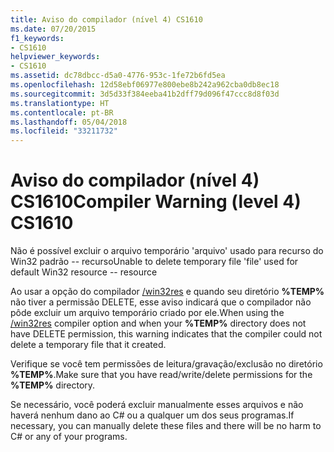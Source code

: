 ```yaml
---
title: Aviso do compilador (nível 4) CS1610
ms.date: 07/20/2015
f1_keywords:
- CS1610
helpviewer_keywords:
- CS1610
ms.assetid: dc78dbcc-d5a0-4776-953c-1fe72b6fd5ea
ms.openlocfilehash: 12d58ebf06977e800ebe8b242a962cba0db8ec18
ms.sourcegitcommit: 3d5d33f384eeba41b2dff79d096f47ccc8d8f03d
ms.translationtype: HT
ms.contentlocale: pt-BR
ms.lasthandoff: 05/04/2018
ms.locfileid: "33211732"
---
```

# <a name="compiler-warning-level-4-cs1610"></a><span data-ttu-id="cf5fe-102">Aviso do compilador (nível 4) CS1610</span><span class="sxs-lookup"><span data-stu-id="cf5fe-102">Compiler Warning (level 4) CS1610</span></span>
<span data-ttu-id="cf5fe-103">Não é possível excluir o arquivo temporário 'arquivo' usado para recurso do Win32 padrão -- recurso</span><span class="sxs-lookup"><span data-stu-id="cf5fe-103">Unable to delete temporary file 'file' used for default Win32 resource -- resource</span></span>  
  
 <span data-ttu-id="cf5fe-104">Ao usar a opção do compilador [/win32res](../../../csharp/language-reference/compiler-options/win32res-compiler-option.md) e quando seu diretório **%TEMP%** não tiver a permissão DELETE, esse aviso indicará que o compilador não pôde excluir um arquivo temporário criado por ele.</span><span class="sxs-lookup"><span data-stu-id="cf5fe-104">When using the [/win32res](../../../csharp/language-reference/compiler-options/win32res-compiler-option.md) compiler option and when your **%TEMP%** directory does not have DELETE permission, this warning indicates that the compiler could not delete a temporary file that it created.</span></span>  
  
 <span data-ttu-id="cf5fe-105">Verifique se você tem permissões de leitura/gravação/exclusão no diretório **%TEMP%**.</span><span class="sxs-lookup"><span data-stu-id="cf5fe-105">Make sure that you have read/write/delete permissions for the **%TEMP%** directory.</span></span>  
  
 <span data-ttu-id="cf5fe-106">Se necessário, você poderá excluir manualmente esses arquivos e não haverá nenhum dano ao C# ou a qualquer um dos seus programas.</span><span class="sxs-lookup"><span data-stu-id="cf5fe-106">If necessary, you can manually delete these files and there will be no harm to C# or any of your programs.</span></span>
